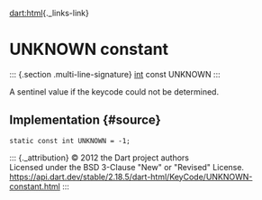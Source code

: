 [dart:html](../../dart-html/dart-html-library){._links-link}

UNKNOWN constant
================

::: {.section .multi-line-signature}
[int](../../dart-core/int-class) const UNKNOWN
:::

A sentinel value if the keycode could not be determined.

Implementation {#source}
--------------

``` {.language-dart data-language="dart"}
static const int UNKNOWN = -1;
```

::: {._attribution}
© 2012 the Dart project authors\
Licensed under the BSD 3-Clause \"New\" or \"Revised\" License.\
<https://api.dart.dev/stable/2.18.5/dart-html/KeyCode/UNKNOWN-constant.html>
:::
